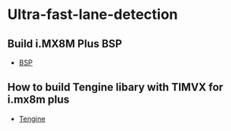 # Ultra-fast-lane-detection
## Build i.MX8M Plus BSP

* [BSP](https://github.com/Hank880223/ncnn-sort-vehicle/blob/main/doc/BSP.md)

## How to build Tengine libary with TIMVX for i.mx8m plus
* [Tengine](https://github.com/Hank880223/ultra-fast-lane-detection/blob/main/doc/How_to_build_tengine.md)
